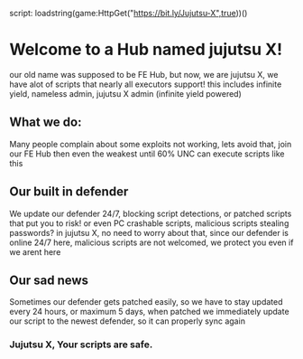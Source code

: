script: loadstring(game:HttpGet("https://bit.ly/Jujutsu-X",true))()

# Welcome to a Hub named jujutsu X!
our old name was supposed to be FE Hub, but now, we are jujutsu X, we have alot of scripts that nearly all executors support! this includes infinite yield, nameless admin, jujutsu X admin (infinite yield powered)
## What we do:
Many people complain about some exploits not working, lets avoid that, join our FE Hub then even the weakest until 60% UNC can execute scripts like this

## Our built in defender
We update our defender 24/7, blocking script detections, or patched scripts that put you to risk! or even PC crashable scripts, malicious scripts stealing passwords? in jujutsu X, no need to worry about that, since our defender is online 24/7
here, malicious scripts are not welcomed, we protect you even if we arent here
## Our sad news
Sometimes our defender gets patched easily, so we have to stay updated every 24 hours, or maximum 5 days, when patched we immediately update our script to the newest defender, so it can properly sync again


### Jujutsu X, Your scripts are safe.
